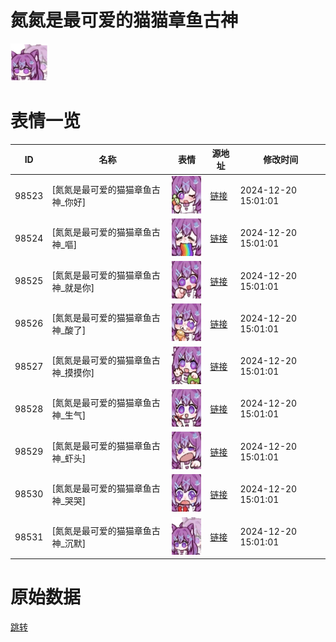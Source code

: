 # 氮氮是最可爱的猫猫章鱼古神

<img src="./cover.png" height="60" alt="cover" />

# 表情一览

|ID|名称|表情|源地址|修改时间|
|----|----|----|----|----|
|98523|[氮氮是最可爱的猫猫章鱼古神_你好]|<img src="./pic/098523_%5B氮氮是最可爱的猫猫章鱼古神_你好%5D.png" height="60" alt="你好"/>|[链接](https://i0.hdslb.com/bfs/garb/b55ddbc1b5ad7bc02350aaae2ee2143fdaea5cbd.png)|2024-12-20 15:01:01|
|98524|[氮氮是最可爱的猫猫章鱼古神_嘔]|<img src="./pic/098524_%5B氮氮是最可爱的猫猫章鱼古神_嘔%5D.png" height="60" alt="嘔"/>|[链接](https://i0.hdslb.com/bfs/garb/20b73a9d4c8037b71558ad385293ed9a96c87bad.png)|2024-12-20 15:01:01|
|98525|[氮氮是最可爱的猫猫章鱼古神_就是你]|<img src="./pic/098525_%5B氮氮是最可爱的猫猫章鱼古神_就是你%5D.png" height="60" alt="就是你"/>|[链接](https://i0.hdslb.com/bfs/garb/04d1ef1c0db2f242431be7ddc1d139d88438563b.png)|2024-12-20 15:01:01|
|98526|[氮氮是最可爱的猫猫章鱼古神_酸了]|<img src="./pic/098526_%5B氮氮是最可爱的猫猫章鱼古神_酸了%5D.png" height="60" alt="酸了"/>|[链接](https://i0.hdslb.com/bfs/garb/c235834ea553975504ed57d115dad980b89ee860.png)|2024-12-20 15:01:01|
|98527|[氮氮是最可爱的猫猫章鱼古神_摸摸你]|<img src="./pic/098527_%5B氮氮是最可爱的猫猫章鱼古神_摸摸你%5D.png" height="60" alt="摸摸你"/>|[链接](https://i0.hdslb.com/bfs/garb/c373306b198d212092b7a6beed903378f7d67f5d.png)|2024-12-20 15:01:01|
|98528|[氮氮是最可爱的猫猫章鱼古神_生气]|<img src="./pic/098528_%5B氮氮是最可爱的猫猫章鱼古神_生气%5D.png" height="60" alt="生气"/>|[链接](https://i0.hdslb.com/bfs/garb/d8f5b92c5a8577b76f78ebe00a765cb4e8a50984.png)|2024-12-20 15:01:01|
|98529|[氮氮是最可爱的猫猫章鱼古神_虾头]|<img src="./pic/098529_%5B氮氮是最可爱的猫猫章鱼古神_虾头%5D.png" height="60" alt="虾头"/>|[链接](https://i0.hdslb.com/bfs/garb/87ba6fae421a0820f535b3ea72bf52805af8ccc7.png)|2024-12-20 15:01:01|
|98530|[氮氮是最可爱的猫猫章鱼古神_哭哭]|<img src="./pic/098530_%5B氮氮是最可爱的猫猫章鱼古神_哭哭%5D.png" height="60" alt="哭哭"/>|[链接](https://i0.hdslb.com/bfs/garb/ece0a3ba9592d82c241278308e6ac3306fcccf6c.png)|2024-12-20 15:01:01|
|98531|[氮氮是最可爱的猫猫章鱼古神_沉默]|<img src="./pic/098531_%5B氮氮是最可爱的猫猫章鱼古神_沉默%5D.png" height="60" alt="沉默"/>|[链接](https://i0.hdslb.com/bfs/garb/f8cfdb859e42fd1a409c84e64151aa20bc5eecb1.png)|2024-12-20 15:01:01|

# 原始数据

[跳转](./raw.json)


